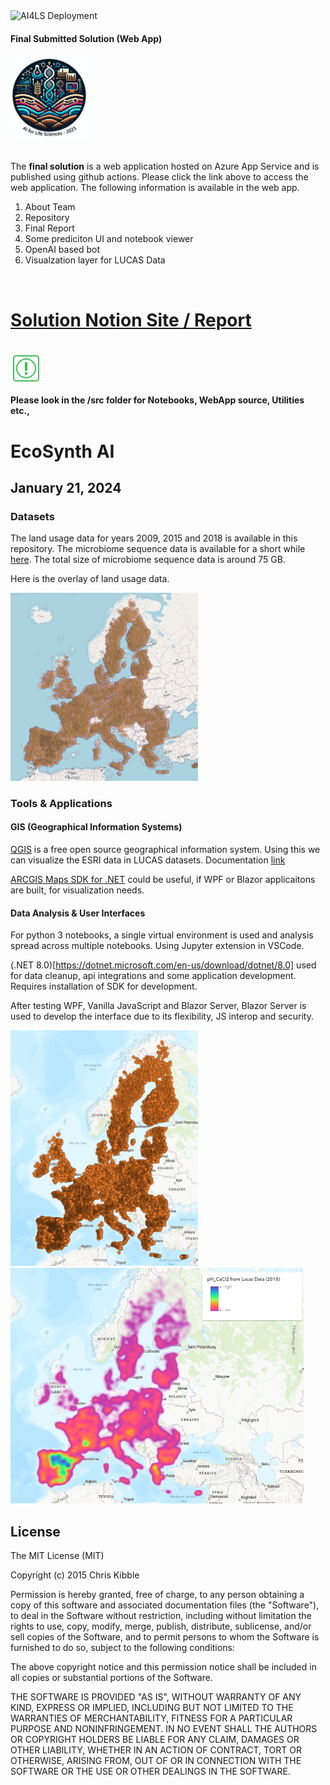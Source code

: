 <img src="https://github.com/sekhargullapalli/aiforlifesciences-hack-2023/actions/workflows/main_ai4ls.yml/badge.svg" alt="AI4LS Deployment">


#### Final Submitted Solution (Web App)

[<img src="./images/ai4ls.png" width=125>](https://ai4ls.azurewebsites.net)
<br/>
<br/>

The **final solution** is a web application hosted on Azure App Service and is published using github actions. Please click the link above to access the web application. The following information is available in the web app.

1. About Team
2. Repository
3. Final Report
4. Some prediciton UI and notebook viewer
5. OpenAI based bot
6. Visualzation layer for LUCAS Data

<br/>

# [Solution Notion Site / Report](https://clammy-newt-56c.notion.site/EcoSynth-Understanding-and-Enhancing-Soil-Health-and-Microbial-Biodiversity-Using-Artificial-Intel-c8b8b9d149fe4b33bce7fea23570a1e3)
<br/>

<img src="./images/important.png" width=50>

**Please look in the /src folder for Notebooks, WebApp source, Utilities etc.,**
<br/>

# EcoSynth AI
## January 21, 2024

### Datasets
The land usage data for years 2009, 2015 and 2018 is available in this repository.
The microbiome sequence data is available for a short while [here](https://vaquitatechnologies-my.sharepoint.com/:f:/g/personal/vijayasekhar_gullapalli_vaqtech_com/Ep0R0pypvWlOn1HB9-NDXY0BagmWwyPKlZrB2dQ-Efv_5w?e=o9O3Jw). The total size of microbiome sequence data is around 75 GB.

Here is the overlay of land usage data.

<img src="./images/LandUsageDataOverlay.png" alt="LandUsageDataOverlay.png" width=300>


### Tools & Applications
#### GIS (Geographical Information Systems)
[QGIS](https://qgis.org/en/site/) is a free open source geographical information system. Using this we can visualize the ESRI data in LUCAS datasets. Documentation [link](https://docs.qgis.org/3.4/en/docs/index.html)

[ARCGIS Maps SDK for .NET](https://developers.arcgis.com/net/) could be useful, if WPF or Blazor applicaitons are built, for visualization needs.

#### Data Analysis & User Interfaces
For python 3 notebooks, a single virtual environment is used and analysis spread across multiple notebooks. Using Jupyter extension in VSCode.

(.NET 8.0)[https://dotnet.microsoft.com/en-us/download/dotnet/8.0] used for data cleanup, api integrations and some application development. Requires installation of SDK for development. 

After testing WPF, Vanilla JavaScript and Blazor Server, Blazor Server is used to develop the interface due to its flexibility, JS interop and security.

<img src="./images/basemap_js.png" alt="basemap" width="300"/><img src="./images/heatmap_js.png" alt="heatmap" height="377"/>



## License
 
The MIT License (MIT)

Copyright (c) 2015 Chris Kibble

Permission is hereby granted, free of charge, to any person obtaining a copy of this software and associated documentation files (the "Software"), to deal in the Software without restriction, including without limitation the rights to use, copy, modify, merge, publish, distribute, sublicense, and/or sell copies of the Software, and to permit persons to whom the Software is furnished to do so, subject to the following conditions:

The above copyright notice and this permission notice shall be included in all copies or substantial portions of the Software.

THE SOFTWARE IS PROVIDED "AS IS", WITHOUT WARRANTY OF ANY KIND, EXPRESS OR IMPLIED, INCLUDING BUT NOT LIMITED TO THE WARRANTIES OF MERCHANTABILITY, FITNESS FOR A PARTICULAR PURPOSE AND NONINFRINGEMENT. IN NO EVENT SHALL THE AUTHORS OR COPYRIGHT HOLDERS BE LIABLE FOR ANY CLAIM, DAMAGES OR OTHER LIABILITY, WHETHER IN AN ACTION OF CONTRACT, TORT OR OTHERWISE, ARISING FROM, OUT OF OR IN CONNECTION WITH THE SOFTWARE OR THE USE OR OTHER DEALINGS IN THE SOFTWARE.
